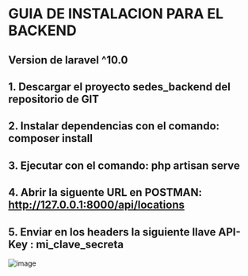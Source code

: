 # GUIA DE INSTALACION PARA EL BACKEND

## Version de laravel ^10.0

## 1. Descargar el proyecto sedes_backend del repositorio de GIT

## 2. Instalar dependencias con el comando: composer install

## 3. Ejecutar con el comando: php artisan serve

## 4. Abrir la siguente URL en POSTMAN: http://127.0.0.1:8000/api/locations

## 5. Enviar en los headers la siguiente llave API-Key : mi_clave_secreta

![image](https://github.com/user-attachments/assets/6897be1e-6a64-4f8c-b09f-b9daf39f877a)
